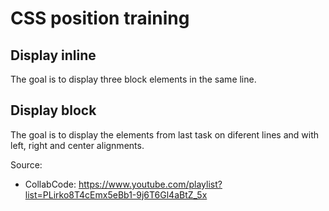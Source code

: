 # CSS position training

## Display inline
The goal is to display three block elements in the same line.

## Display block
The goal is to display the elements from last task on diferent lines and with left, right and center alignments.

Source:
- CollabCode: https://www.youtube.com/playlist?list=PLirko8T4cEmx5eBb1-9j6T6Gl4aBtZ_5x  